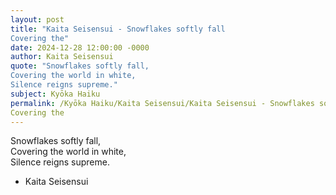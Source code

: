 ```yaml
---
layout: post
title: "Kaita Seisensui - Snowflakes softly fall  
Covering the"
date: 2024-12-28 12:00:00 -0000
author: Kaita Seisensui
quote: "Snowflakes softly fall,  
Covering the world in white,  
Silence reigns supreme."
subject: Kyōka Haiku
permalink: /Kyōka Haiku/Kaita Seisensui/Kaita Seisensui - Snowflakes softly fall  
Covering the
---
```


Snowflakes softly fall,  
Covering the world in white,  
Silence reigns supreme.

- Kaita Seisensui
